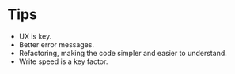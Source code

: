 # Tips

- UX is key.
- Better error messages.
- Refactoring, making the code simpler and easier to understand.
- Write speed is a key factor.
